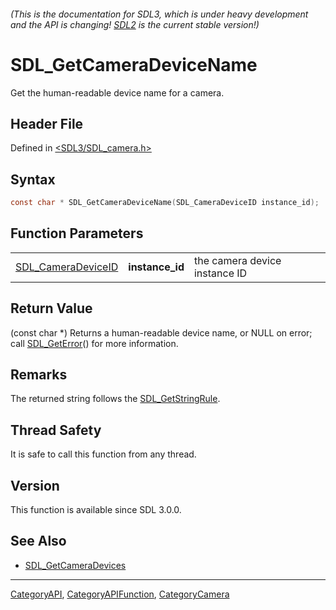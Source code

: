 ###### (This is the documentation for SDL3, which is under heavy development and the API is changing! [SDL2](https://wiki.libsdl.org/SDL2/) is the current stable version!)
# SDL_GetCameraDeviceName

Get the human-readable device name for a camera.

## Header File

Defined in [<SDL3/SDL_camera.h>](https://github.com/libsdl-org/SDL/blob/main/include/SDL3/SDL_camera.h)

## Syntax

```c
const char * SDL_GetCameraDeviceName(SDL_CameraDeviceID instance_id);
```

## Function Parameters

|                                          |                 |                               |
| ---------------------------------------- | --------------- | ----------------------------- |
| [SDL_CameraDeviceID](SDL_CameraDeviceID) | **instance_id** | the camera device instance ID |

## Return Value

(const char *) Returns a human-readable device name, or NULL on error; call
[SDL_GetError](SDL_GetError)() for more information.

## Remarks

The returned string follows the [SDL_GetStringRule](SDL_GetStringRule).

## Thread Safety

It is safe to call this function from any thread.

## Version

This function is available since SDL 3.0.0.

## See Also

- [SDL_GetCameraDevices](SDL_GetCameraDevices)

----
[CategoryAPI](CategoryAPI), [CategoryAPIFunction](CategoryAPIFunction), [CategoryCamera](CategoryCamera)

